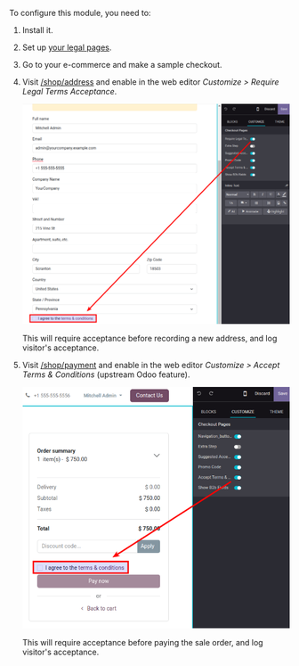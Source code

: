 To configure this module, you need to:

1.  Install it.

2.  Set up [your legal pages](/legal).

3.  Go to your e-commerce and make a sample checkout.

4.  Visit [/shop/address](/shop/address) and enable in the web editor *Customize \>
    Require Legal Terms Acceptance*.

    ![](../static/description/address-enable.png)

    This will require acceptance before recording a new address, and log
    visitor's acceptance.

5.  Visit [/shop/payment](/shop/payment) and enable in the web editor *Customize \>
    Accept Terms & Conditions* (upstream Odoo feature).

    ![](../static/description/payment-enable.png)

    This will require acceptance before paying the sale order, and log
    visitor's acceptance.
